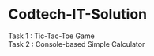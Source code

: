 # Codtech-IT-Solution
Task 1 : Tic-Tac-Toe Game                                                                                                                                                                                              
Task 2 : Console-based Simple Calculator
